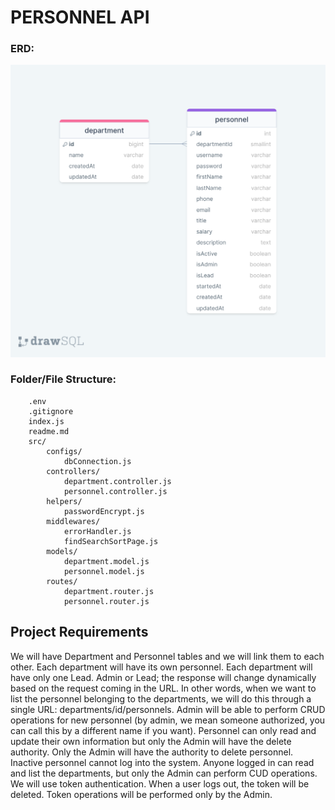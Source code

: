 # PERSONNEL API

### ERD:

![ERD](./erdPersonnelAPI.png)

### Folder/File Structure:

```
    .env
    .gitignore
    index.js
    readme.md
    src/
        configs/
            dbConnection.js
        controllers/
            department.controller.js
            personnel.controller.js
        helpers/
            passwordEncrypt.js
        middlewares/
            errorHandler.js
            findSearchSortPage.js
        models/
            department.model.js
            personnel.model.js
        routes/
            department.router.js
            personnel.router.js
```

## Project Requirements

We will have Department and Personnel tables and we will link them to each other.
Each department will have its own personnel.
Each department will have only one Lead.
Admin or Lead; the response will change dynamically based on the request coming in the URL. In other words, when we want to list the personnel belonging to the departments, we will do this through a single URL: departments/id/personnels.
Admin will be able to perform CRUD operations for new personnel (by admin, we mean someone authorized, you can call this by a different name if you want).
Personnel can only read and update their own information but only the Admin will have the delete authority.
Only the Admin will have the authority to delete personnel. Inactive personnel cannot log into the system.
Anyone logged in can read and list the departments, but only the Admin can perform CUD operations.
We will use token authentication. When a user logs out, the token will be deleted. Token operations will be performed only by the Admin.
